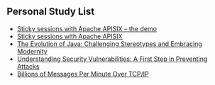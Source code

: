 ## Personal Study List
<!-- BLOG-POST-LIST:START -->
- [Sticky sessions with Apache APISIX – the demo](https://foojay.io/today/sticky-sessions-with-apache-apisix-the-demo/)
- [Sticky sessions with Apache APISIX](https://foojay.io/today/sticky-sessions-with-apache-apisix/)
- [The Evolution of Java: Challenging Stereotypes and Embracing Modernity](https://foojay.io/today/the-evolution-of-java-challenging-stereotypes-and-embracing-modernity/)
- [Understanding Security Vulnerabilities: A First Step in Preventing Attacks](https://foojay.io/today/understanding-security-vulnerabilities-a-first-step-in-preventing-attacks/)
- [Billions of Messages Per Minute Over TCP/IP](https://foojay.io/today/billions-of-messages-tcp-ip/)
<!-- BLOG-POST-LIST:END -->  
